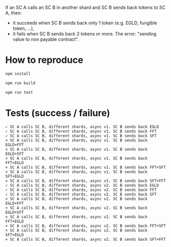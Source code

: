 If an SC A calls an SC B in another shard and SC B sends back tokens to SC A, then:
- it succeeds when SC B sends back only 1 token (e.g. EGLD, fungible token, ...),
- it fails when SC B sends back 2 tokens or more. The error: "sending value to non payable contract".

# How to reproduce

```bash
npm install

npm run build

npm run test
```

# Tests (success / failure)

```
✓ SC A calls SC B, different shards, async v1. SC B sends back EGLD
✓ SC A calls SC B, different shards, async v1. SC B sends back FFT
✓ SC A calls SC B, different shards, async v1. SC B sends back SFT
× SC A calls SC B, different shards, async v1. SC B sends back EGLD+FFT
× SC A calls SC B, different shards, async v1. SC B sends back EGLD+SFT
× SC A calls SC B, different shards, async v1. SC B sends back FFT+EGLD
× SC A calls SC B, different shards, async v1. SC B sends back FFT+SFT
× SC A calls SC B, different shards, async v1. SC B sends back SFT+EGLD
× SC A calls SC B, different shards, async v1. SC B sends back SFT+FFT
✓ SC A calls SC B, different shards, async v2. SC B sends back EGLD
✓ SC A calls SC B, different shards, async v2. SC B sends back FFT
✓ SC A calls SC B, different shards, async v2. SC B sends back SFT
× SC A calls SC B, different shards, async v2. SC B sends back EGLD+FFT
× SC A calls SC B, different shards, async v2. SC B sends back EGLD+SFT
× SC A calls SC B, different shards, async v2. SC B sends back FFT+EGLD
× SC A calls SC B, different shards, async v2. SC B sends back FFT+SFT
× SC A calls SC B, different shards, async v2. SC B sends back SFT+EGLD
× SC A calls SC B, different shards, async v2. SC B sends back SFT+FFT
```
